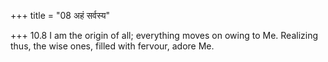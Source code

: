 +++
title = "08 अहं सर्वस्य"

+++
10.8 I am the origin of all; everything moves on owing to Me. Realizing
thus, the wise ones, filled with fervour, adore Me.
